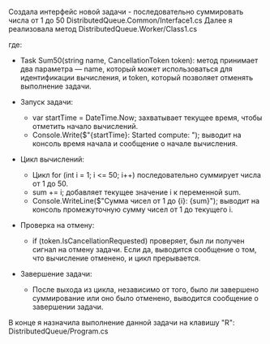 Создала интерфейс новой задачи - последовательно суммировать числа от 1 до 50
DistributedQueue.Common/Interface1.cs
Далее я реализовала метод
DistributedQueue.Worker/Class1.cs

 где:
  - Task Sum50(string name, CancellationToken token): метод принимает два параметра — name, который может использоваться для идентификации вычисления, и token, который позволяет отменять выполнение задачи.

  - Запуск задачи:
    - var startTime = DateTime.Now; захватывает текущее время, чтобы отметить начало вычислений.
    - Console.Write($"{startTime}: Started compute: "); выводит на консоль время начала и сообщение о начале вычисления.

  - Цикл вычислений:
    - Цикл for (int i = 1; i <= 50; i++) последовательно суммирует числа от 1 до 50.
    - sum += i; добавляет текущее значение i к переменной sum.
    - Console.WriteLine($"Сумма чисел от 1 до {i}: {sum}"); выводит на консоль промежуточную сумму чисел от 1 до текущего i.

  - Проверка на отмену:
    - if (token.IsCancellationRequested) проверяет, был ли получен сигнал на отмену задачи. Если да, выводится сообщение о том, что вычисление отменено, и цикл прерывается.

  - Завершение задачи:
    - После выхода из цикла, независимо от того, было ли завершено суммирование или оно было отменено, выводится сообщение о завершении задачи.

В конце я назначила выполнение данной задачи на клавишу "R":
DistributedQueue/Program.cs
